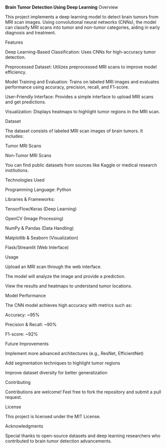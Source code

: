 **Brain Tumor Detection Using Deep Learning**
Overview

This project implements a deep learning model to detect brain tumors from MRI scan images. Using convolutional neural networks (CNNs), the model can classify MRI scans into tumor and non-tumor categories, aiding in early diagnosis and treatment.

Features

Deep Learning-Based Classification: Uses CNNs for high-accuracy tumor detection.

Preprocessed Dataset: Utilizes preprocessed MRI scans to improve model efficiency.

Model Training and Evaluation: Trains on labeled MRI images and evaluates performance using accuracy, precision, recall, and F1-score.

User-Friendly Interface: Provides a simple interface to upload MRI scans and get predictions.

Visualization: Displays heatmaps to highlight tumor regions in the MRI scan.

Dataset

The dataset consists of labeled MRI scan images of brain tumors. It includes:

Tumor MRI Scans

Non-Tumor MRI Scans

You can find public datasets from sources like Kaggle or medical research institutions.

Technologies Used

Programming Language: Python

Libraries & Frameworks:

TensorFlow/Keras (Deep Learning)

OpenCV (Image Processing)

NumPy & Pandas (Data Handling)

Matplotlib & Seaborn (Visualization)

Flask/Streamlit (Web Interface)

Usage

Upload an MRI scan through the web interface.

The model will analyze the image and provide a prediction.

View the results and heatmaps to understand tumor locations.

Model Performance

The CNN model achieves high accuracy with metrics such as:

Accuracy: ~95%

Precision & Recall: ~90%

F1-score: ~92%

Future Improvements

Implement more advanced architectures (e.g., ResNet, EfficientNet)

Add segmentation techniques to highlight tumor regions

Improve dataset diversity for better generalization

Contributing

Contributions are welcome! Feel free to fork the repository and submit a pull request.

License

This project is licensed under the MIT License.

Acknowledgments

Special thanks to open-source datasets and deep learning researchers who contributed to brain tumor detection advancements.


